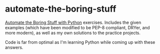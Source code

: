 # automate-the-boring-stuff
[Automate the Boring Stuff with Python](https://automatetheboringstuff.com) exercises.
Includes the given examples (which have been modified to be PEP-8 compliant, DRYer, and more modern), 
as well as my own solutions to the practice projects.

Code is far from optimal as I'm learning Python while coming up with these answers.
